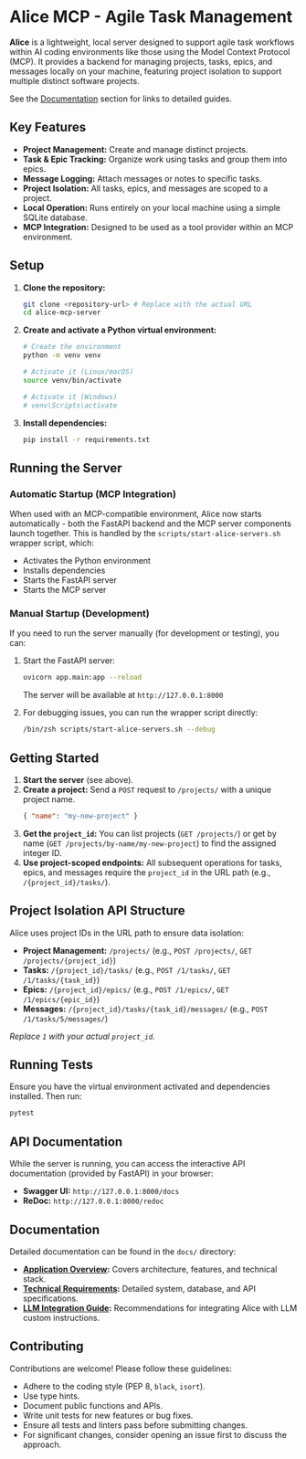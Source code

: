 # Alice MCP - Agile Task Management

**Alice** is a lightweight, local server designed to support agile task workflows within AI coding environments like those using the Model Context Protocol (MCP). It provides a backend for managing projects, tasks, epics, and messages locally on your machine, featuring project isolation to support multiple distinct software projects.

See the [Documentation](#documentation) section for links to detailed guides.

## Key Features

- **Project Management:** Create and manage distinct projects.
- **Task & Epic Tracking:** Organize work using tasks and group them into epics.
- **Message Logging:** Attach messages or notes to specific tasks.
- **Project Isolation:** All tasks, epics, and messages are scoped to a project.
- **Local Operation:** Runs entirely on your local machine using a simple SQLite database.
- **MCP Integration:** Designed to be used as a tool provider within an MCP environment.

## Setup

1.  **Clone the repository:**
    ```bash
    git clone <repository-url> # Replace with the actual URL
    cd alice-mcp-server
    ```

2.  **Create and activate a Python virtual environment:**
    ```bash
    # Create the environment
    python -m venv venv

    # Activate it (Linux/macOS)
    source venv/bin/activate

    # Activate it (Windows)
    # venv\Scripts\activate
    ```

3.  **Install dependencies:**
    ```bash
    pip install -r requirements.txt
    ```

## Running the Server

### Automatic Startup (MCP Integration)

When used with an MCP-compatible environment, Alice now starts automatically - both the FastAPI backend and the MCP server components launch together. This is handled by the `scripts/start-alice-servers.sh` wrapper script, which:

- Activates the Python environment
- Installs dependencies
- Starts the FastAPI server
- Starts the MCP server

### Manual Startup (Development)

If you need to run the server manually (for development or testing), you can:

1. Start the FastAPI server:
   ```bash
   uvicorn app.main:app --reload
   ```
   The server will be available at `http://127.0.0.1:8000`

2. For debugging issues, you can run the wrapper script directly:
   ```bash
   /bin/zsh scripts/start-alice-servers.sh --debug
   ```

## Getting Started

1.  **Start the server** (see above).
2.  **Create a project:** Send a `POST` request to `/projects/` with a unique project name.
    ```json
    { "name": "my-new-project" }
    ```
3.  **Get the `project_id`:** You can list projects (`GET /projects/`) or get by name (`GET /projects/by-name/my-new-project`) to find the assigned integer ID.
4.  **Use project-scoped endpoints:** All subsequent operations for tasks, epics, and messages require the `project_id` in the URL path (e.g., `/{project_id}/tasks/`).

## Project Isolation API Structure

Alice uses project IDs in the URL path to ensure data isolation:

-   **Project Management:** `/projects/` (e.g., `POST /projects/`, `GET /projects/{project_id}`)
-   **Tasks:** `/{project_id}/tasks/` (e.g., `POST /1/tasks/`, `GET /1/tasks/{task_id}`)
-   **Epics:** `/{project_id}/epics/` (e.g., `POST /1/epics/`, `GET /1/epics/{epic_id}`)
-   **Messages:** `/{project_id}/tasks/{task_id}/messages/` (e.g., `POST /1/tasks/5/messages/`)

*Replace `1` with your actual `project_id`.*

## Running Tests

Ensure you have the virtual environment activated and dependencies installed. Then run:

```bash
pytest
```

## API Documentation

While the server is running, you can access the interactive API documentation (provided by FastAPI) in your browser:

-   **Swagger UI:** `http://127.0.0.1:8000/docs`
-   **ReDoc:** `http://127.0.0.1:8000/redoc`

## Documentation

Detailed documentation can be found in the `docs/` directory:

-   **[Application Overview](docs/app_overview.md):** Covers architecture, features, and technical stack.
-   **[Technical Requirements](docs/requirements.md):** Detailed system, database, and API specifications.
-   **[LLM Integration Guide](docs/llm_integration_guide.md):** Recommendations for integrating Alice with LLM custom instructions.

## Contributing

Contributions are welcome! Please follow these guidelines:

-   Adhere to the coding style (PEP 8, `black`, `isort`).
-   Use type hints.
-   Document public functions and APIs.
-   Write unit tests for new features or bug fixes.
-   Ensure all tests and linters pass before submitting changes.
-   For significant changes, consider opening an issue first to discuss the approach.
